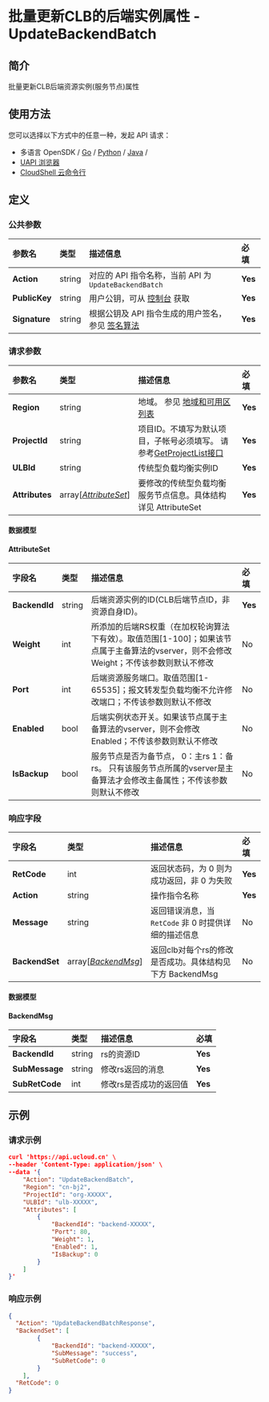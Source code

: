 # 批量更新CLB的后端实例属性 - UpdateBackendBatch

## 简介

批量更新CLB后端资源实例(服务节点)属性






## 使用方法

您可以选择以下方式中的任意一种，发起 API 请求：
- 多语言 OpenSDK / [Go](https://github.com/ucloud/ucloud-sdk-go) / [Python](https://github.com/ucloud/ucloud-sdk-python3) / [Java](https://github.com/ucloud/ucloud-sdk-java) /
- [UAPI 浏览器](https://console.ucloud.cn/uapi/detail?id=UpdateBackendBatch)
- [CloudShell 云命令行](https://shell.ucloud.cn/)


## 定义

### 公共参数

| 参数名 | 类型 | 描述信息 | 必填 |
|:---|:---|:---|:---|
| **Action**     | string  | 对应的 API 指令名称，当前 API 为 `UpdateBackendBatch`                        | **Yes** |
| **PublicKey**  | string  | 用户公钥，可从 [控制台](https://console.ucloud.cn/uapi/apikey) 获取                                             | **Yes** |
| **Signature**  | string  | 根据公钥及 API 指令生成的用户签名，参见 [签名算法](api/summary/signature.md)  | **Yes** |

### 请求参数

| 参数名 | 类型 | 描述信息 | 必填 |
|:---|:---|:---|:---|
| **Region** | string | 地域。 参见 [地域和可用区列表](https://docs.ucloud.cn/api/summary/regionlist) |**Yes**|
| **ProjectId** | string | 项目ID。不填写为默认项目，子帐号必须填写。 请参考[GetProjectList接口](https://docs.ucloud.cn/api/summary/get_project_list) |**Yes**|
| **ULBId** | string | 传统型负载均衡实例ID |**Yes**|
| **Attributes** | array[[*AttributeSet*](#AttributeSet)] | 要修改的传统型负载均衡服务节点信息。具体结构详见 AttributeSet |**Yes**|

#### 数据模型


#### AttributeSet

| 字段名 | 类型 | 描述信息 | 必填 |
|:---|:---|:---|:---|
| **BackendId** | string | 后端资源实例的ID(CLB后端节点ID，非资源自身ID)。 |**Yes**|
| **Weight** | int | 所添加的后端RS权重（在加权轮询算法下有效）。取值范围[1-100]；如果该节点属于主备算法的vserver，则不会修改Weight；不传该参数则默认不修改 |No|
| **Port** | int | 后端资源服务端口。取值范围[1-65535]；报文转发型负载均衡不允许修改端口；不传该参数则默认不修改 |No|
| **Enabled** | bool | 后端实例状态开关。如果该节点属于主备算法的vserver，则不会修改Enabled；不传该参数则默认不修改 |No|
| **IsBackup** | bool | 服务节点是否为备节点， 0：主rs 1：备rs。 只有该服务节点所属的vserver是主备算法才会修改主备属性；不传该参数则默认不修改 |No|

### 响应字段

| 字段名 | 类型 | 描述信息 | 必填 |
|:---|:---|:---|:---|
| **RetCode** | int | 返回状态码，为 0 则为成功返回，非 0 为失败 |**Yes**|
| **Action** | string | 操作指令名称 |**Yes**|
| **Message** | string | 返回错误消息，当 `RetCode` 非 0 时提供详细的描述信息 |No|
| **BackendSet** | array[[*BackendMsg*](#BackendMsg)] | 返回clb对每个rs的修改是否成功。具体结构见下方 BackendMsg |No|

#### 数据模型


#### BackendMsg

| 字段名 | 类型 | 描述信息 | 必填 |
|:---|:---|:---|:---|
| **BackendId** | string | rs的资源ID |**Yes**|
| **SubMessage** | string | 修改rs返回的消息 |**Yes**|
| **SubRetCode** | int | 修改rs是否成功的返回值 |**Yes**|




## 示例

### 请求示例
    
```json
curl 'https://api.ucloud.cn' \
--header 'Content-Type: application/json' \
--data '{
    "Action": "UpdateBackendBatch",
    "Region": "cn-bj2",
    "ProjectId": "org-XXXXX",
    "ULBId": "ulb-XXXXX",
    "Attributes": [
        {
            "BackendId": "backend-XXXXX",
            "Port": 80,
            "Weight": 1,
            "Enabled": 1,
            "IsBackup": 0
        }
    ]
}'
```

### 响应示例
    
```json
{
  "Action": "UpdateBackendBatchResponse",
  "BackendSet": [
        {
            "BackendId": "backend-XXXXX",
            "SubMessage": "success",
            "SubRetCode": 0
        }
    ],
  "RetCode": 0
}
```





